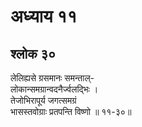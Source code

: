 # अध्याय ११

## श्लोक ३०

लेलिह्यसे ग्रसमानः समन्ताल्-<br>लोकान्समग्रान्वदनैर्ज्वलद्भिः ।<br>तेजोभिरापूर्य जगत्समग्रं<br>भासस्तवोग्राः प्रतपन्ति विष्णो ॥ ११-३०॥<br><br>

